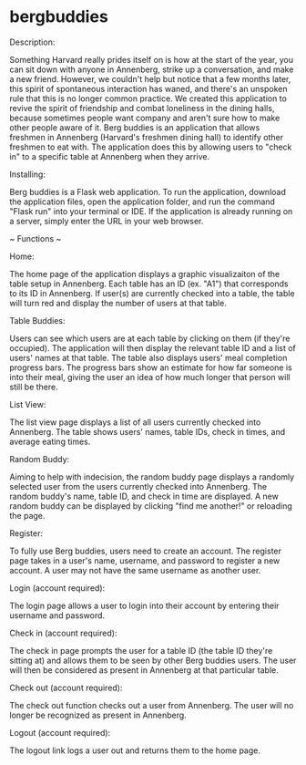 # bergbuddies

Description:

Something Harvard really prides itself on is how at the start of the year, you can sit down with anyone in Annenberg, strike up a conversation, and make a new friend. However, we couldn't help but notice that a few months later, this spirit of spontaneous interaction has waned, and there's an unspoken rule that this is no longer common practice.
We created this application to revive the spirit of friendship and combat loneliness in the dining halls, because sometimes people want company and aren't sure how to make other people aware of it.
Berg buddies is an application that allows freshmen in Annenberg (Harvard's freshmen dining hall) to identify other freshmen to eat with. The application does this by allowing users to "check in" to a specific table at Annenberg when they arrive.

Installing:

Berg buddies is a Flask web application. To run the application, download the application files, open the application folder, and run the command "Flask run" into your terminal or IDE.
If the application is already running on a server, simply enter the URL in your web browser.

~ Functions ~

Home:

The home page of the application displays a graphic visualizaiton of the table setup in Annenberg. Each table has an ID (ex. "A1") that corresponds to its ID in Annenberg. If user(s) are currently checked into a table, the table will turn red and display the number of users at that table.

Table Buddies:

Users can see which users are at each table by clicking on them (if they're occupied). The application will then display the relevant table ID and a list of users' names at that table. The table also displays users' meal completion progress bars. The progress bars show an estimate for how far someone is into their meal, giving the user an idea of how much longer that person will still be there.

List View:

The list view page displays a list of all users currently checked into Annenberg. The table shows users' names, table IDs, check in times, and average eating times.

Random Buddy:

Aiming to help with indecision, the random buddy page displays a randomly selected user from the users currently checked into Annenberg. The random buddy's name, table ID, and check in time are displayed. A new random buddy can be displayed by clicking "find me another!" or reloading the page.

Register:

To fully use Berg buddies, users need to create an account. The register page takes in a user's name, username, and password to register a new account. A user may not have the same username as another user.

Login (account required):

The login page allows a user to login into their account by entering their username and password.

Check in (account required):

The check in page prompts the user for a table ID (the table ID they're sitting at) and allows them to be seen by other Berg buddies users. The user will then be considered as present in Annenberg at that particular table.

Check out (account required):

The check out function checks out a user from Annenberg. The user will no longer be recognized as present in Annenberg.

Logout (account required):

The logout link logs a user out and returns them to the home page.